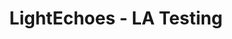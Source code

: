 ---
layout: default
category: bts
tags: ["openframeworks","ILDA","lasers"]
video: "https://player.vimeo.com/video/133584389?badge=0&amp;autopause=0&amp;player_id=0&amp;app_id=72231"
title: "LightEchoes - LA Testing"
thumbnail: "https://i.vimeocdn.com/video/526707102_295x166.jpg?r=pad"
---